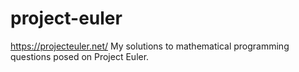 # project-euler
https://projecteuler.net/
My solutions to mathematical programming questions posed on Project Euler.
